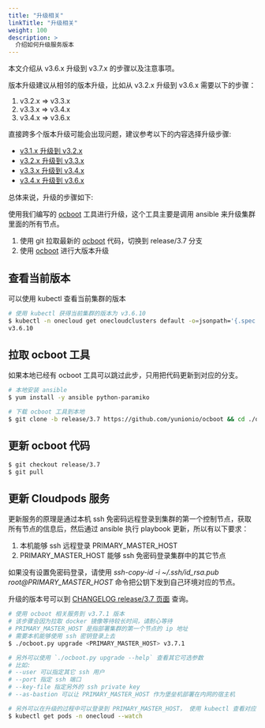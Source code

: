 ```yaml
---
title: "升级相关"
linkTitle: "升级相关"
weight: 100
description: >
  介绍如何升级服务版本
---
```


本文介绍从 v3.6.x 升级到 v3.7.x 的步骤以及注意事项。

版本升级建议从相邻的版本升级，比如从 v3.2.x 升级到 v3.6.x 需要以下的步骤：

1. v3.2.x => v3.3.x
2. v3.3.x => v3.4.x
4. v3.4.x => v3.6.x

直接跨多个版本升级可能会出现问题，建议参考以下的内容选择升级步骤:

- [v3.1.x 升级到 v3.2.x](https://www.cloudpods.org/v3.2/docs/setup/upgrade)
- [v3.2.x 升级到 v3.3.x](https://www.cloudpods.org/v3.3/docs/setup/upgrade)
- [v3.3.x 升级到 v3.4.x](https://www.cloudpods.org/v3.4/docs/setup/upgrade)
- [v3.4.x 升级到 v3.6.x](https://www.cloudpods.org/v3.6/zh/docs/setup/upgrade)

总体来说，升级的步骤如下:

使用我们编写的 [ocboot](https://github.com/yunionio/ocboot) 工具进行升级，这个工具主要是调用 ansible 来升级集群里面的所有节点。

1. 使用 git 拉取最新的 [ocboot](https://github.com/yunionio/ocboot) 代码，切换到 release/3.7 分支
2. 使用 [ocboot](https://github.com/yunionio/ocboot) 进行大版本升级

## 查看当前版本

可以使用 kubectl 查看当前集群的版本

```bash
# 使用 kubectl 获得当前集群的版本为 v3.6.10
$ kubectl -n onecloud get onecloudclusters default -o=jsonpath='{.spec.version}'
v3.6.10
```

## 拉取 ocboot 工具

如果本地已经有 ocboot 工具可以跳过此步，只用把代码更新到对应的分支。

```bash
# 本地安装 ansible
$ yum install -y ansible python-paramiko

# 下载 ocboot 工具到本地
$ git clone -b release/3.7 https://github.com/yunionio/ocboot && cd ./ocboot
```

## 更新 ocboot 代码

```bash
$ git checkout release/3.7
$ git pull
```

## 更新 Cloudpods 服务

更新服务的原理是通过本机 ssh 免密码远程登录到集群的第一个控制节点，获取所有节点的信息后，然后通过 ansible 执行 playbook 更新，所以有以下要求：

1. 本机能够 ssh 远程登录 PRIMARY_MASTER_HOST
2. PRIMARY_MASTER_HOST 能够 ssh 免密码登录集群中的其它节点

如果没有设置免密码登录，请使用 *ssh-copy-id -i ~/.ssh/id_rsa.pub root@PRIMARY_MASTER_HOST* 命令把公钥下发到自己环境对应的节点。

升级的版本号可以到 [CHANGELOG release/3.7 页面](../../changelog/release-3.7/) 查询。

```bash
# 使用 ocboot 相关服务到 v3.7.1 版本
# 该步骤会因为拉取 docker 镜像等待较长时间，请耐心等待
# PRIMARY_MASTER_HOST 是指部署集群的第一个节点的 ip 地址
# 需要本机能够使用 ssh 密钥登录上去
$ ./ocboot.py upgrade <PRIMARY_MASTER_HOST> v3.7.1

# 另外可以使用 `./ocboot.py upgrade --help` 查看其它可选参数
# 比如:
# --user 可以指定其它 ssh 用户
# --port 指定 ssh 端口
# --key-file 指定另外的 ssh private key
# --as-bastion 可以让 PRIMARY_MASTER_HOST 作为堡垒机部署在内网的宿主机

# 另外可以在升级的过程中可以登录到 PRIMARY_MASTER_HOST， 使用 kubectl 查看对应 pods 的升级情况
$ kubectl get pods -n onecloud --watch
```
